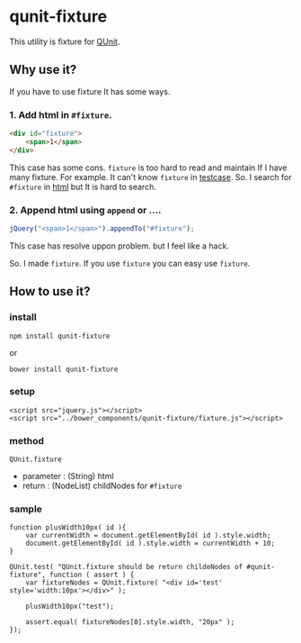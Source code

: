 # qunit-fixture
This utility is fixture for [QUnit](https://github.com/jquery/qunit). 

## Why use it?

If you have to use fixture It has some ways.
### 1. Add html in `#fixture`.
```html
<div id="fixture">
	<span>1</span>
</div>
```
This case has some cons. `fixture` is too hard to read and maintain If I have many fixture. For example. It can't know `fixture` in [testcase](https://github.com/naver/egjs/blob/5dc0a716bdd6e4c78d7cb1e8dc7d566e1ca0febd/test/js/flicking.test.js#L96-L100). So. I search for `#fixture` in [html](https://github.com/naver/egjs/blob/5dc0a716bdd6e4c78d7cb1e8dc7d566e1ca0febd/test/flicking.test.html#L25-L90) but It is hard to search.

### 2. Append html using `append` or ....
```js
jQuery("<span>1</span>").appendTo("#fixture");
```
This case has resolve uppon problem. but I feel like a hack.

So. I made `fixture`. If you use `fixture` you can easy use `fixture`.

## How to use it?
### install
```
npm install qunit-fixture
```
or
```
bower install qunit-fixture
```
### setup
```
<script src="jquery.js"></script>
<script src="../bower_components/qunit-fixture/fixture.js"></script>
```
### method
`QUnit.fixture`
 - parameter : (String) html
 - return : (NodeList) childNodes for `#fixture`

### sample
```
function plusWidth10px( id ){
	var currentWidth = document.getElementById( id ).style.width;
	document.getElementById( id ).style.width = currentWidth + 10;
}

QUnit.test( "QUnit.fixture should be return childeNodes of #qunit-fixture", function ( assert ) {
	var fixtureNodes = QUnit.fixture( "<div id='test' style='width:10px'></div>" );

	plusWidth10px("test");

	assert.equal( fixtureNodes[0].style.width, "20px" );
});
```